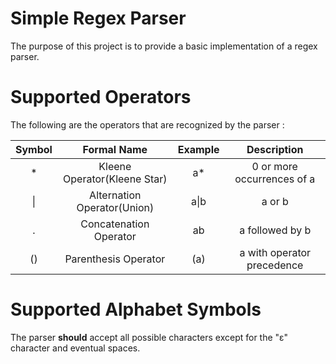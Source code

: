 # Simple Regex Parser

The purpose of this project is to provide a basic implementation of a regex parser.

# Supported Operators

The following are the operators that are recognized by the parser :

| Symbol |          Formal Name         | Example |         Description        |
|  :---: |             :---:            |  :---:  |            :--:            |
|    *   | Kleene Operator(Kleene Star) |    a*   | 0 or more occurrences of a |
|   \|   | Alternation Operator(Union)  |   a\|b  |          a or b            |
|    .   |    Concatenation Operator    |    ab   |      a followed by b       |
|   ()   |     Parenthesis Operator     |   (a)   | a with operator precedence |

# Supported Alphabet Symbols

The parser **should** accept all possible characters except for the "ε" character and eventual spaces.
